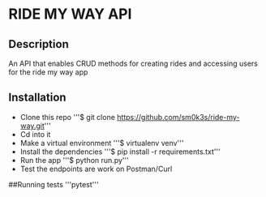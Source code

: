 # RIDE MY WAY API

## Description

An API that enables CRUD methods for creating rides and accessing users for the ride my way app

## Installation
* Clone this repo '''$ git clone https://github.com/sm0k3s/ride-my-way.git'''
* Cd into it
* Make a virtual environment '''$ virtualenv venv'''
* Install the dependencies '''$ pip install -r requirements.txt'''
* Run the app '''$ python run.py'''
* Test the endpoints are work on Postman/Curl


##Running tests
'''pytest'''
